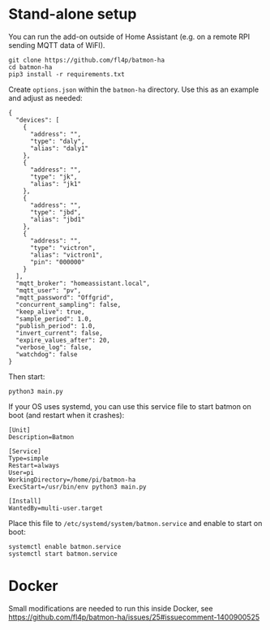 # Stand-alone setup
You can run the add-on outside of Home Assistant (e.g. on a remote RPI sending MQTT data of WiFI).

```
git clone https://github.com/fl4p/batmon-ha
cd batmon-ha
pip3 install -r requirements.txt
```

Create `options.json` within the `batmon-ha` directory. Use this as an example and adjust as needed:
```
{
  "devices": [
    {
      "address": "",
      "type": "daly",
      "alias": "daly1"
    },
    {
      "address": "",
      "type": "jk",
      "alias": "jk1"
    },
    {
      "address": "",
      "type": "jbd",
      "alias": "jbd1"
    },
    {
      "address": "",
      "type": "victron",
      "alias": "victron1",
      "pin": "000000"
    }
  ],
  "mqtt_broker": "homeassistant.local",
  "mqtt_user": "pv",
  "mqtt_password": "Offgrid",
  "concurrent_sampling": false,
  "keep_alive": true,
  "sample_period": 1.0,
  "publish_period": 1.0,
  "invert_current": false,
  "expire_values_after": 20,
  "verbose_log": false,
  "watchdog": false
}
```

Then start:
```
python3 main.py
```

If your OS uses systemd, you can use this service file to start batmon on boot (and restart when it crashes):
```
[Unit]
Description=Batmon

[Service]
Type=simple
Restart=always
User=pi
WorkingDirectory=/home/pi/batmon-ha
ExecStart=/usr/bin/env python3 main.py

[Install]
WantedBy=multi-user.target
```


Place this file to `/etc/systemd/system/batmon.service` and enable to start on boot:
```
systemctl enable batmon.service
systemctl start batmon.service 
```


# Docker
Small modifications are needed to run this inside Docker, see https://github.com/fl4p/batmon-ha/issues/25#issuecomment-1400900525